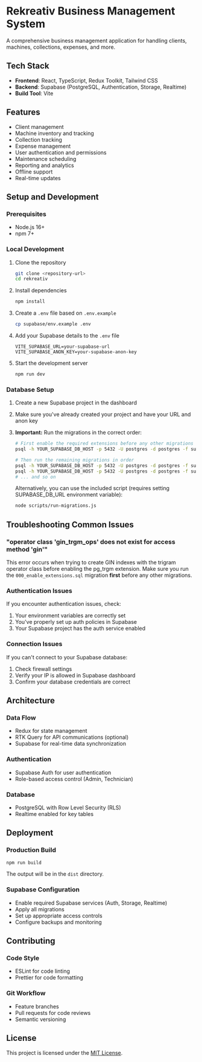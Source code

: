 # Rekreativ Business Management System

A comprehensive business management application for handling clients, machines, collections, expenses, and more.

## Tech Stack

- **Frontend**: React, TypeScript, Redux Toolkit, Tailwind CSS
- **Backend**: Supabase (PostgreSQL, Authentication, Storage, Realtime)
- **Build Tool**: Vite

## Features

- Client management
- Machine inventory and tracking
- Collection tracking
- Expense management
- User authentication and permissions
- Maintenance scheduling
- Reporting and analytics
- Offline support
- Real-time updates

## Setup and Development

### Prerequisites

- Node.js 16+
- npm 7+

### Local Development

1. Clone the repository
   ```bash
   git clone <repository-url>
   cd rekreativ
   ```

2. Install dependencies
   ```bash
   npm install
   ```

3. Create a `.env` file based on `.env.example`
   ```bash
   cp supabase/env.example .env
   ```

4. Add your Supabase details to the `.env` file
   ```
   VITE_SUPABASE_URL=your-supabase-url
   VITE_SUPABASE_ANON_KEY=your-supabase-anon-key
   ```

5. Start the development server
   ```bash
   npm run dev
   ```

### Database Setup

1. Create a new Supabase project in the dashboard
2. Make sure you've already created your project and have your URL and anon key
3. **Important:** Run the migrations in the correct order:

   ```bash
   # First enable the required extensions before any other migrations
   psql -h YOUR_SUPABASE_DB_HOST -p 5432 -U postgres -d postgres -f supabase/migrations/000_enable_extensions.sql
   
   # Then run the remaining migrations in order
   psql -h YOUR_SUPABASE_DB_HOST -p 5432 -U postgres -d postgres -f supabase/migrations/001_initial_schema.sql
   psql -h YOUR_SUPABASE_DB_HOST -p 5432 -U postgres -d postgres -f supabase/migrations/002_authentication_setup.sql
   # ... and so on
   ```

   Alternatively, you can use the included script (requires setting SUPABASE_DB_URL environment variable):
   ```bash
   node scripts/run-migrations.js
   ```

## Troubleshooting Common Issues

### "operator class 'gin_trgm_ops' does not exist for access method 'gin'"

This error occurs when trying to create GIN indexes with the trigram operator class before enabling the pg_trgm extension.
Make sure you run the `000_enable_extensions.sql` migration **first** before any other migrations.

### Authentication Issues

If you encounter authentication issues, check:
1. Your environment variables are correctly set
2. You've properly set up auth policies in Supabase
3. Your Supabase project has the auth service enabled

### Connection Issues

If you can't connect to your Supabase database:
1. Check firewall settings
2. Verify your IP is allowed in Supabase dashboard
3. Confirm your database credentials are correct

## Architecture

### Data Flow
- Redux for state management
- RTK Query for API communications (optional)
- Supabase for real-time data synchronization

### Authentication
- Supabase Auth for user authentication
- Role-based access control (Admin, Technician)

### Database
- PostgreSQL with Row Level Security (RLS)
- Realtime enabled for key tables

## Deployment

### Production Build
```bash
npm run build
```

The output will be in the `dist` directory.

### Supabase Configuration
- Enable required Supabase services (Auth, Storage, Realtime)
- Apply all migrations
- Set up appropriate access controls
- Configure backups and monitoring

## Contributing

### Code Style
- ESLint for code linting
- Prettier for code formatting

### Git Workflow
- Feature branches
- Pull requests for code reviews
- Semantic versioning

## License

This project is licensed under the [MIT License](LICENSE.md).
